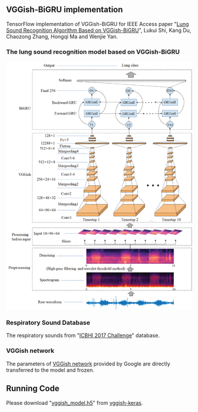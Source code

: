 ## VGGish-BiGRU implementation
TensorFlow implementation of VGGish-BiGRU for IEEE Access paper "[Lung Sound Recognition Algorithm Based on VGGish-BiGRU](https://ieeexplore.ieee.org/document/8850324)", Lukui Shi, Kang Du, Chaozong Zhang, Hongqi Ma and Wenjie Yan.

### The lung sound recognition model based on VGGish-BiGRU
![The lung sound recognition model based on VGGish-BiGRU](/images/yan1-2943492-large.gif)

### Respiratory Sound Database
The respiratory sounds from "[ICBHI 2017 Challenge](https://bhichallenge.med.auth.gr/)" database.

### VGGish network
The parameters of [VGGish network](https://github.com/tensorflow/models/tree/master/research/audioset/vggish) provided by Google are directly transferred to the model and frozen.

## Running Code
Please download "[vggish_model.h5](https://drive.google.com/uc?id=1QbMNrhu4RBUO6hIcpLqgeuVye51XyMKM)" from [vggish-keras](https://pypi.org/project/vggish-keras/).
